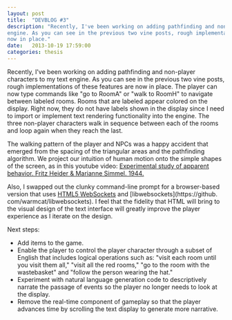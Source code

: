 ```yaml
---
layout: post
title:  "DEVBLOG #3"
description: "Recently, I've been working on adding pathfinding and non-player characters to my text
engine. As you can see in the previous two vine posts, rough implementations of these features are
now in place."
date:   2013-10-19 17:59:00
categories: thesis
---
```

Recently, I've been working on adding pathfinding and non-player characters to my text engine. As
you can see in the previous two vine posts, rough implementations of these features are now in
place. The player can now type commands like "go to RoomA" or "walk to RoomH" to navigate between
labeled rooms. Rooms that are labeled appear colored on the display. Right now, they do not have
labels shown in the display since I need to import or implement text rendering functionality into
the engine. The three non-player characters walk in sequence between each of the rooms and loop
again when they reach the last.

The walking pattern of the player and NPCs was a happy accident that emerged from the spacing of the
triangular areas and the pathfinding algorithm. We project our intuition of human motion onto the
simple shapes of the screen, as in this youtube video: [Experimental study of apparent behavior.
Fritz Heider & Marianne Simmel. 1944.](http://www.youtube.com/watch?v=n9TWwG4SFWQ)

Also, I swapped out the clunky command-line prompt for a browser-based version that uses [HTML5
WebSockets](https://developer.mozilla.org/en-US/docs/WebSockets) and [libwebsockets](https://github.
com/warmcat/libwebsockets). I feel that the fidelity that HTML will bring to the visual design of
the text interface will greatly improve the player experience as I iterate on the design.

Next steps:

* Add items to the game.
* Enable the player to control the player character through a subset of English that includes
logical operations such as: "visit each room until you visit them all," "visit all the red rooms,"
"go to the room with the wastebasket" and "follow the person wearing the hat."
* Experiment with natural language generation code to descriptively narrate the passage of events so
the player no longer needs to look at the display.
* Remove the real-time component of gameplay so that the player advances time by scrolling the text
display to generate more narrative.

